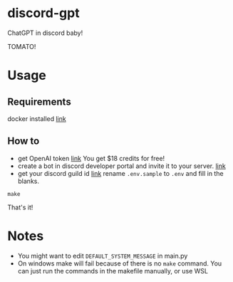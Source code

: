 # discord-gpt
ChatGPT in discord baby!

TOMATO!

# Usage
## Requirements
docker installed [link](https://www.docker.com)
## How to
* get OpenAI token [link](https://platform.openai.com/account/api-keys) You get $18 credits for free!
* create a bot in discord developer portal and invite it to your server. [link](https://discord.com/developers/applications)
* get your discord guild id [link](https://support.discord.com/hc/en-us/articles/206346498-Where-can-I-find-my-User-Server-Message-ID-)
rename `.env.sample` to `.env` and fill in the blanks.  
```
make
```
That's it!

# Notes
* You might want to edit `DEFAULT_SYSTEM_MESSAGE` in main.py
* On windows make will fail because of there is no `make` command. You can just run the commands in the makefile manually, or use WSL
